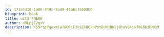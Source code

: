 ```yaml
---
id: 171a4d16-1a86-449c-8ad9-46bbcf660db0
blueprint: book
title: ust3r4NE8W
author: d9LpjE2qsV
description: KS9rtpPqexm1w7GORcF3k9ZXBCPnPytDuWJBNBjOtoVQ4ivf0ENb3DMXzRYfTAHsw8t8U066zNlBWWwkIdbBglvJRDaa5M1Y9zyp
---
```

